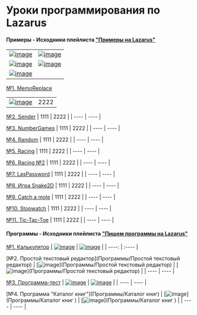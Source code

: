 # Уроки программирования по Lazarus

#### **Примеры** - Исходники плейлиста ["Примеры на Lazarus"](https://www.youtube.com/watch?v=i9MHZRlUluE&list=PLaHMNOpHDYwrqReYSHzq9zqocgU7RpqT-)


|  |  |
|----:|:----------|
|[![image](res/ogls.png "OpenGL")](OpenGL)|[![image](res/otks.png "OpenTK")](OpenTK)|
|[![image](res/taos.png "Tao")](Tao)|[![image](res/dxs.png "SharpDX")](SharpDX)|
|[![image](res/irrs.png "IrrlichtLime")](IrrlichtLime)| |


[№1. MemoReplace](http://localhost/) 

|  |  |
| ----: | :---- |
|[![image](res/ogls.png "OpenGL")](OpenGL) | 2222 |

[№2. Sender](http://localhost/)
| 1111 | 2222 |
| ---- | ---- |

[№3. NumberGames](http://localhost/)
| 1111 | 2222 |
| ---- | ---- |

[№4. Random](http://localhost/)
| 1111 | 2222 |
| ---- | ---- |

[№5. Racing](http://localhost/) 
| 1111 | 2222 |
| ---- | ---- |

[№6. Racing №2](http://localhost/) 
| 1111 | 2222 |
| ---- | ---- |

[№7. LasPassword](http://localhost/) 
| 1111 | 2222 |
| ---- | ---- |

[№8. Игра Snake2D](http://localhost/) 
| 1111 | 2222 |
| ---- | ---- |

[№9. Сatch a mole](http://localhost/) 
| 1111 | 2222 |
| ---- | ---- |

[№10. Stopwatch](http://localhost/) 
| 1111 | 2222 |
| ---- | ---- |

[№11. Tic-Tac-Toe](http://localhost/) 
| 1111 | 2222 |
| ---- | ---- |




#### **Программы** - Исходники плейлиста ["Пишем программы на Lazarus"](https://www.youtube.com/watch?v=i9MHZRlUluE&list=PLaHMNOpHDYwrqReYSHzq9zqocgU7RpqT-)

[№1. Калькулятор](Программы/Калькулятор) 
| [![image](res/calc.png "Калькулятор")](Программы/Калькулятор) | [![image](res/calc.png "Калькулятор")](Программы/Калькулятор) |
| ----: | :---- |

[№2. Простой текстовый редактор](Программы/Простой текстовый редактор) 
| [![image](res/text.png "Простой текстовый редактор")](Программы/Простой текстовый редактор) | [![image](res/text2.png "Простой текстовый редактор")](Программы/Простой текстовый редактор) |
| ---- | ---- |

[№3. Программа-тест](Программы/Программа-тест) 
| [![image](res/test.png "Программа-тест")](Программы/Программа-тест ) | [![image](res/test2.png "Программа-тест")](Программы/Программа-тест ) |
| ---- | ---- |

[№4. Программа "Каталог книг"](Программы/Каталог книг) 
| [![image](res/kniga.png "Каталог книг")](Программы/Каталог книг )  | [![image](res/kniga.png "Каталог книг")](Программы/Каталог книг ) |
| ---- | ---- |

 


